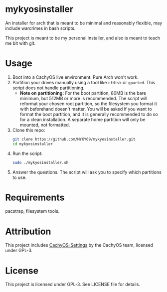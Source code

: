 # mykyosinstaller

An installer for arch that is meant to be minimal and reasonably flexible, may include warcrimes in bash scripts.

This project is meant to be my personal installer, and also is meant to teach me bit with git.

# Usage

1.  Boot into a CachyOS live environment. Pure Arch won't work.
2.  Partition your drives manually using a tool like `cfdisk` or `gparted`. This script does not handle partitioning.
    *   **Note on partitioning:** For the boot partition, 80MB is the bare minimum, but 512MB or more is recommended. The script will reformat your chosen root partition, so the filesystem you format it with beforehand doesn't matter. You will be asked if you want to format the boot partition, and it is generally recommended to do so for a clean installation. A separate home partition will only be mounted, not formatted.
3.  Clone this repo:
    ```bash
    git clone https://github.com/MYKY69/mykyosinstaller.git
    cd mykyosinstaller
    ```
4.  Run the script:
    ```bash
    sudo ./mykyosinstaller.sh
    ```
5.  Answer the questions. The script will ask you to specify which partitions to use.

# Requirements

pacstrap, filesystem tools.

# Attribution

This project includes [CachyOS-Settings](https://github.com/CachyOS/CachyOS-Settings) 
by the CachyOS team, licensed under GPL-3.

# License

This project is licensed under GPL-3. See LICENSE file for details.
